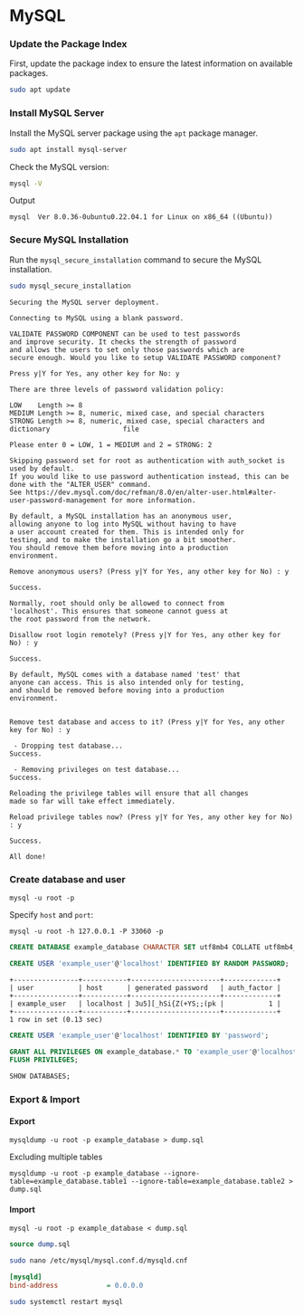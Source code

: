 # MySQL

### Update the Package Index

First, update the package index to ensure the latest information on available packages.

```bash
sudo apt update
```

### Install MySQL Server

Install the MySQL server package using the `apt` package manager.

```bash
sudo apt install mysql-server
```

Check the MySQL version:

```bash
mysql -V
```

Output

```
mysql  Ver 8.0.36-0ubuntu0.22.04.1 for Linux on x86_64 ((Ubuntu))
```

### Secure MySQL Installation

Run the `mysql_secure_installation` command to secure the MySQL installation.

```bash
sudo mysql_secure_installation
```

```
Securing the MySQL server deployment.

Connecting to MySQL using a blank password.

VALIDATE PASSWORD COMPONENT can be used to test passwords
and improve security. It checks the strength of password
and allows the users to set only those passwords which are
secure enough. Would you like to setup VALIDATE PASSWORD component?

Press y|Y for Yes, any other key for No: y
```

```
There are three levels of password validation policy:

LOW    Length >= 8
MEDIUM Length >= 8, numeric, mixed case, and special characters
STRONG Length >= 8, numeric, mixed case, special characters and dictionary                  file

Please enter 0 = LOW, 1 = MEDIUM and 2 = STRONG: 2
```

```
Skipping password set for root as authentication with auth_socket is used by default.
If you would like to use password authentication instead, this can be done with the "ALTER_USER" command.
See https://dev.mysql.com/doc/refman/8.0/en/alter-user.html#alter-user-password-management for more information.

By default, a MySQL installation has an anonymous user,
allowing anyone to log into MySQL without having to have
a user account created for them. This is intended only for
testing, and to make the installation go a bit smoother.
You should remove them before moving into a production
environment.

Remove anonymous users? (Press y|Y for Yes, any other key for No) : y
```

```
Success.
```

```
Normally, root should only be allowed to connect from
'localhost'. This ensures that someone cannot guess at
the root password from the network.

Disallow root login remotely? (Press y|Y for Yes, any other key for No) : y
```

```
Success.
```

```
By default, MySQL comes with a database named 'test' that
anyone can access. This is also intended only for testing,
and should be removed before moving into a production
environment.


Remove test database and access to it? (Press y|Y for Yes, any other key for No) : y
```

```
 - Dropping test database...
Success.

 - Removing privileges on test database...
Success.
```

```
Reloading the privilege tables will ensure that all changes
made so far will take effect immediately.

Reload privilege tables now? (Press y|Y for Yes, any other key for No) : y
```

```
Success.

All done!
```

### Create database and user

```shell
mysql -u root -p
```

Specify `host` and `port`:

```shell
mysql -u root -h 127.0.0.1 -P 33060 -p
```

```sql
CREATE DATABASE example_database CHARACTER SET utf8mb4 COLLATE utf8mb4_unicode_ci;
```

```sql
CREATE USER 'example_user'@'localhost' IDENTIFIED BY RANDOM PASSWORD;
```

```
+----------------+-----------+----------------------+-------------+
| user           | host      | generated password   | auth_factor |
+----------------+-----------+----------------------+-------------+
| example_user   | localhost | 3u5][_hSi{Z(+YS;;(pk |           1 |
+----------------+-----------+----------------------+-------------+
1 row in set (0.13 sec)
```

```sql
CREATE USER 'example_user'@'localhost' IDENTIFIED BY 'password';
```

```sql
GRANT ALL PRIVILEGES ON example_database.* TO 'example_user'@'localhost';
FLUSH PRIVILEGES;
```

```sql
SHOW DATABASES;
```

### Export & Import

#### Export

```shell
mysqldump -u root -p example_database > dump.sql
```

Excluding multiple tables

```shell
mysqldump -u root -p example_database --ignore-table=example_database.table1 --ignore-table=example_database.table2 > dump.sql 
```

#### Import

```shell
mysql -u root -p example_database < dump.sql
```

```sql
source dump.sql
```

```bash
sudo nano /etc/mysql/mysql.conf.d/mysqld.cnf
```

```ini
[mysqld]
bind-address            = 0.0.0.0
```

```bash
sudo systemctl restart mysql
```
